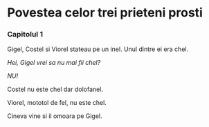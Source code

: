 # Povestea celor trei prieteni prosti

### Capitolul 1

Gigel, Costel si Viorel stateau pe un inel. Unul dintre ei era chel.

*Hei, Gigel vrei sa nu mai fii chel?*

*NU!*

Costel nu este chel dar dolofanel.

Viorel, mototol de fel, nu este chel.

Cineva vine si il omoara pe Gigel.
